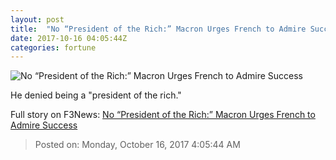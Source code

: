```yaml
---
layout: post
title:  "No “President of the Rich:” Macron Urges French to Admire Success"
date: 2017-10-16 04:05:44Z
categories: fortune
---
```


![No “President of the Rich:” Macron Urges French to Admire Success](https://fortunedotcom.files.wordpress.com/2017/10/gettyimages-859810746.jpg)

He denied being a "president of the rich."


Full story on F3News: [No “President of the Rich:” Macron Urges French to Admire Success](http://www.f3nws.com/n/fNXAJC)

> Posted on: Monday, October 16, 2017 4:05:44 AM
